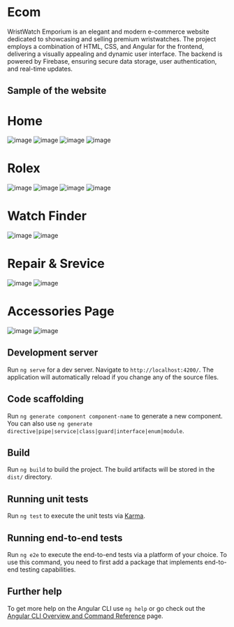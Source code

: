 # Ecom

WristWatch Emporium is an elegant and modern e-commerce website dedicated to showcasing and selling premium wristwatches. The project employs a combination of HTML, CSS, and Angular for the frontend, delivering a visually appealing and dynamic user interface. The backend is powered by Firebase, ensuring secure data storage, user authentication, and real-time updates.

## Sample of the website
# Home 
![image](https://github.com/MUZAMMIL003/Watch-website/assets/121932462/c5de4edc-ed23-4a8f-bede-df3d461d2134)
![image](https://github.com/MUZAMMIL003/Watch-website/assets/121932462/6194f43e-07f1-49ec-943a-33e710208845)
![image](https://github.com/MUZAMMIL003/Watch-website/assets/121932462/d4f7ef7d-624c-4689-aa9f-48ff3a5a733c)
![image](https://github.com/MUZAMMIL003/Watch-website/assets/121932462/7b248fca-7590-4942-a06c-a0d4aaf6b4f3)

# Rolex
![image](https://github.com/MUZAMMIL003/Watch-website/assets/121932462/fd3bb6bc-c8d5-45be-989d-dee989ed196b)
![image](https://github.com/MUZAMMIL003/Watch-website/assets/121932462/4b0ad777-1942-42e1-a307-a67231b9ad4d)
![image](https://github.com/MUZAMMIL003/Watch-website/assets/121932462/881ef455-a6fc-4039-bfe0-9620c630a196)
![image](https://github.com/MUZAMMIL003/Watch-website/assets/121932462/fbb09d08-3982-41e5-bc3d-23834b67baca)

# Watch Finder
![image](https://github.com/MUZAMMIL003/Watch-website/assets/121932462/f03ded61-b750-4452-ac04-94d60f148dcf)
![image](https://github.com/MUZAMMIL003/Watch-website/assets/121932462/5ffa77b4-d5c2-4798-a3f9-e1c735b23116)

# Repair & Srevice
![image](https://github.com/MUZAMMIL003/Watch-website/assets/121932462/c0239743-fa3c-4360-8467-5f9adc4f6c5b)
![image](https://github.com/MUZAMMIL003/Watch-website/assets/121932462/b778e1d4-3b3b-4571-aeb4-b136c0314dc8)

# Accessories Page
![image](https://github.com/MUZAMMIL003/Watch-website/assets/121932462/b273fd48-4338-44e4-b4f9-cd3978900a98)
![image](https://github.com/MUZAMMIL003/Watch-website/assets/121932462/5aa0a0ae-a036-4377-af99-213d7a3bd6c9)

## Development server

Run `ng serve` for a dev server. Navigate to `http://localhost:4200/`. The application will automatically reload if you change any of the source files.

## Code scaffolding

Run `ng generate component component-name` to generate a new component. You can also use `ng generate directive|pipe|service|class|guard|interface|enum|module`.

## Build

Run `ng build` to build the project. The build artifacts will be stored in the `dist/` directory.

## Running unit tests

Run `ng test` to execute the unit tests via [Karma](https://karma-runner.github.io).

## Running end-to-end tests

Run `ng e2e` to execute the end-to-end tests via a platform of your choice. To use this command, you need to first add a package that implements end-to-end testing capabilities.

## Further help

To get more help on the Angular CLI use `ng help` or go check out the [Angular CLI Overview and Command Reference](https://angular.io/cli) page.
